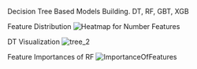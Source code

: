 Decision Tree Based Models Building. 
DT, RF, GBT, XGB

Feature Distribution
![Heatmap for Number Features](https://github.com/Frank42311/Decision-Tree-Models/assets/137829542/e9f4edae-d1fe-4012-b8c2-d3486af5e101)

DT Visualization
![tree_2](https://github.com/Frank42311/Decision-Tree-Models/assets/137829542/1d38a7bb-25f2-4a2d-8814-8c2eda4c15b4)

Feature Importances of RF
![ImportanceOfFeatures](https://github.com/Frank42311/Decision-Tree-Models/assets/137829542/6ad36090-52c6-432e-9f5d-3eb8eb664dcc)
